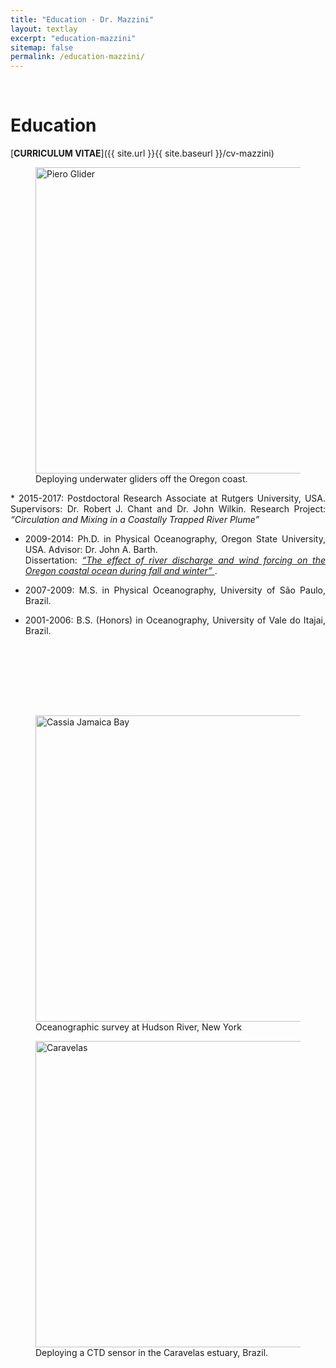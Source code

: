 ```yaml
---
title: "Education - Dr. Mazzini"
layout: textlay
excerpt: "education-mazzini"
sitemap: false
permalink: /education-mazzini/
---
```


<br>

# Education

[**CURRICULUM VITAE**]({{ site.url }}{{ site.baseurl }}/cv-mazzini)

<div class="container-fluid">
<div class="row">

<div class="col-sm-6 box">
<div class="container">
<figure>
<img src="{{ site.url }}{{ site.baseurl }}/images/glider_piero.jpg" width="490px" height="auto" alt="Piero Glider"/>
<figcaption> Deploying underwater gliders off the Oregon coast.
</figcaption>
</figure>
</div>
</div>

<div class="col-sm-6">
<div style="text-align:justify" markdown="1">
* 2015-2017: Postdoctoral Research Associate at Rutgers University, USA. Supervisors: Dr. Robert J. Chant and Dr. John Wilkin. Research Project: <em>“Circulation and Mixing in a Coastally Trapped River Plume”</em>

* 2009-2014: Ph.D. in Physical Oceanography, Oregon State University, USA. Advisor: Dr. John A. Barth. <br>
Dissertation: [<em> “The effect of river discharge and wind forcing on the Oregon coastal ocean during fall and winter” </em>](http://hdl.handle.net/1957/52595).

* 2007-2009: M.S. in Physical Oceanography, University of São Paulo, Brazil.

* 2001-2006: B.S. (Honors) in Oceanography, University of Vale do Itajai, Brazil.

</div>
</div>

&nbsp;

<br><br><br><br>

<div class="container-fluid">
<div class="row">

<div class="col-sm-6">
<div class="container">
<figure>
<img src="{{ site.url }}{{ site.baseurl }}/images/IMG_8559.jpg" width="490px" height="auto" alt="Cassia Jamaica Bay"/>
<figcaption> Oceanographic survey at Hudson River, New York
</figcaption>
</figure>
<figure>
<img src="{{ site.url }}{{ site.baseurl }}/images/caravelas_deploy.jpg" width="490px" height="auto" alt="Caravelas" />
<figcaption> Deploying a CTD sensor in the Caravelas estuary, Brazil.
</figcaption>
</figure>
</div>
</div>

</div>
</div>
